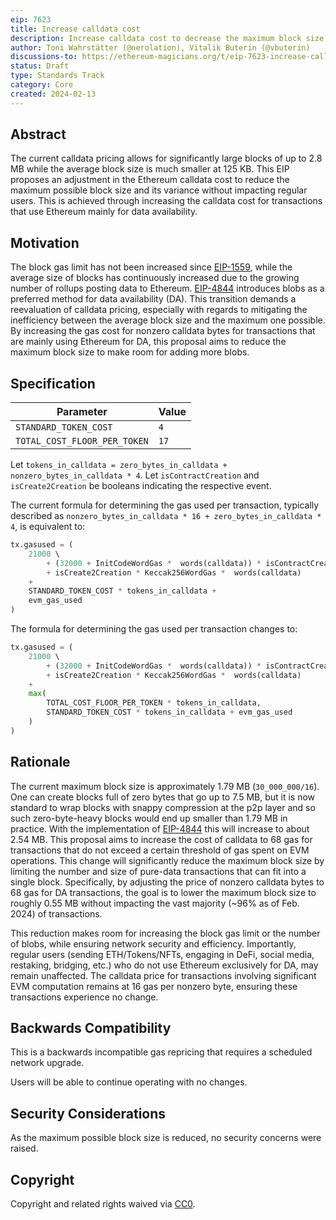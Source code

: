 ```yaml
---
eip: 7623
title: Increase calldata cost
description: Increase calldata cost to decrease the maximum block size
author: Toni Wahrstätter (@nerolation), Vitalik Buterin (@vbuterin)
discussions-to: https://ethereum-magicians.org/t/eip-7623-increase-calldata-cost/18647
status: Draft
type: Standards Track
category: Core
created: 2024-02-13
---
```




## Abstract

The current calldata pricing allows for significantly large blocks of up to 2.8 MB while the average block size is much smaller at 125 KB. 
This EIP proposes an adjustment in the Ethereum calldata cost to reduce the maximum possible block size and its variance without impacting regular users. 
This is achieved through increasing the calldata cost for transactions that use Ethereum mainly for data availability.


## Motivation

The block gas limit has not been increased since [EIP-1559](./eip-1559.md), while the average size of blocks has continuously increased due to the growing number of rollups posting data to Ethereum. 
[EIP-4844](./eip-4844.md) introduces blobs as a preferred method for data availability (DA). 
This transition demands a reevaluation of calldata pricing, especially with regards to mitigating the inefficiency between the average block size and the maximum one possible.
By increasing the gas cost for nonzero calldata bytes for transactions that are mainly using Ethereum for DA, this proposal aims to reduce the maximum block size to make room for adding more blobs. 


## Specification

| Parameter | Value |
| - | - |
| `STANDARD_TOKEN_COST`    |  `4` |
| `TOTAL_COST_FLOOR_PER_TOKEN`    |  `17` |


Let `tokens_in_calldata = zero_bytes_in_calldata + nonzero_bytes_in_calldata * 4`.
Let `isContractCreation` and `isCreate2Creation` be booleans indicating the respective event.

The current formula for determining the gas used per transaction, typically described as `nonzero_bytes_in_calldata * 16 + zero_bytes_in_calldata * 4`, is equivalent to:

```python
tx.gasused = (
    21000 \ 
        + (32000 + InitCodeWordGas *  words(calldata)) * isContractCreation  \
        + isCreate2Creation * Keccak256WordGas *  words(calldata)
    + 
    STANDARD_TOKEN_COST * tokens_in_calldata +
    evm_gas_used
)
```

The formula for determining the gas used per transaction changes to:

```python
tx.gasused = (
    21000 \ 
        + (32000 + InitCodeWordGas *  words(calldata)) * isContractCreation  \
        + isCreate2Creation * Keccak256WordGas *  words(calldata)
    + 
    max(
        TOTAL_COST_FLOOR_PER_TOKEN * tokens_in_calldata,
        STANDARD_TOKEN_COST * tokens_in_calldata + evm_gas_used
    )
)
```

## Rationale

The current maximum block size is approximately 1.79 MB (`30_000_000/16`). One can create blocks full of zero bytes that go up to 7.5 MB, but it is now standard to wrap blocks with snappy compression at the p2p layer and so such zero-byte-heavy blocks would end up smaller than 1.79 MB in practice. With the implementation of [EIP-4844](./eip-4844.md) this will increase to about 2.54 MB.
This proposal aims to increase the cost of calldata to 68 gas for transactions that do not exceed a certain threshold of gas spent on EVM operations. This change will significantly reduce the maximum block size by limiting the number and size of pure-data transactions that can fit into a single block. Specifically, by adjusting the price of nonzero calldata bytes to 68 gas for DA transactions, the goal is to lower the maximum block size to roughly 0.55 MB without impacting the vast majority (~96% as of Feb. 2024) of transactions.


This reduction makes room for increasing the block gas limit or the number of blobs, while ensuring network security and efficiency. 
Importantly, regular users (sending ETH/Tokens/NFTs, engaging in DeFi, social media, restaking, bridging, etc.) who do not use Ethereum exclusively for DA, may remain unaffected.
The calldata price for transactions involving significant EVM computation remains at 16 gas per nonzero byte, ensuring these transactions experience no change.


## Backwards Compatibility

This is a backwards incompatible gas repricing that requires a scheduled network upgrade.

Users will be able to continue operating with no changes.

## Security Considerations

As the maximum possible block size is reduced, no security concerns were raised.

## Copyright

Copyright and related rights waived via [CC0](../LICENSE.md).
